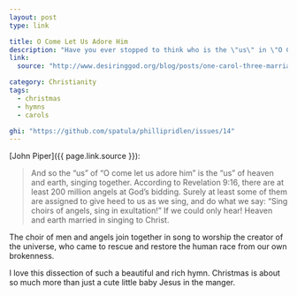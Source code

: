 ```yaml
---
layout: post
type: link

title: O Come Let Us Adore Him
description: "Have you ever stopped to think who is the \"us\" in \"O Come Let Us Adore Him\"?"
link:
  source: "http://www.desiringgod.org/blog/posts/one-carol-three-marriages-o-come-all-ye-faithful"

category: Christianity
tags:
  - christmas
  - hymns
  - carols

ghi: "https://github.com/spatula/phillipridlen/issues/14"
---
```


[John Piper]({{ page.link.source }}):

> And so the “us” of “O come let us adore him” is the “us” of heaven and earth, singing together.
> According to Revelation 9:16, there are at least 200 million angels at God’s bidding. Surely at
> least some of them are assigned to give heed to us as we sing, and do what we say: “Sing choirs of
> angels, sing in exultation!” If we could only hear! Heaven and earth married in singing to Christ.

The choir of men and angels join together in song to worship the creator of the universe, who came
to rescue and restore the human race from our own brokenness.

I love this dissection of such a beautiful and rich hymn. Christmas is about so much more than just
a cute little baby Jesus in the manger.

